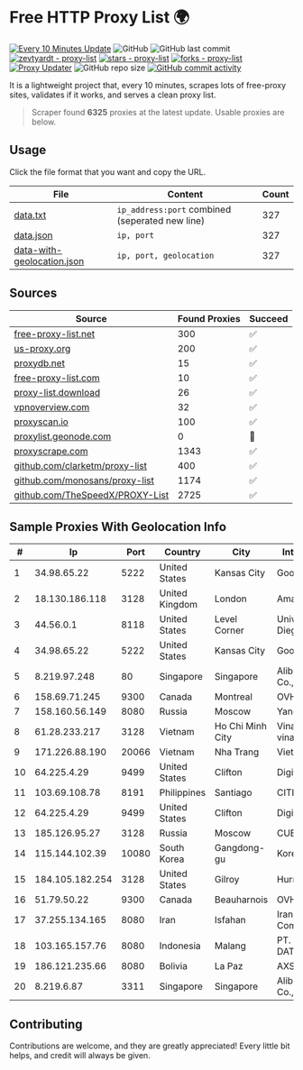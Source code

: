 
# Free HTTP Proxy List 🌍

[![Every 10 Minutes Update](https://github.com/mertguvencli/http-proxy-list/actions/workflows/main.yml/badge.svg?branch=main)](https://github.com/mertguvencli/http-proxy-list/actions/workflows/main.yml)
![GitHub](https://img.shields.io/github/license/mertguvencli/http-proxy-list)
![GitHub last commit](https://img.shields.io/github/last-commit/mertguvencli/http-proxy-list)
[![zevtyardt - proxy-list](https://img.shields.io/static/v1?label=zevtyardt&message=proxy-list&color=blue&logo=github)](https://github.com/zevtyardt/proxy-list "Go to GitHub repo")
[![stars - proxy-list](https://img.shields.io/github/stars/zevtyardt/proxy-list?style=social)](https://github.com/zevtyardt/proxy-list)
[![forks - proxy-list](https://img.shields.io/github/forks/zevtyardt/proxy-list?style=social)](https://github.com/zevtyardt/proxy-list)
[![Proxy Updater](https://github.com/zevtyardt/proxy-list/workflows/Proxy%20Updater/badge.svg)](https://github.com/zevtyardt/proxy-list/actions?query=workflow:"Proxy+Updater")
![GitHub repo size](https://img.shields.io/github/repo-size/zevtyardt/proxy-list)
[![GitHub commit activity](https://img.shields.io/github/commit-activity/m/zevtyardt/proxy-list?logo=commits)](https://github.com/zevtyardt/proxy-list/commits/main)

It is a lightweight project that, every 10 minutes, scrapes lots of free-proxy sites, validates if it works, and serves a clean proxy list.

> Scraper found **6325** proxies at the latest update. Usable proxies are below.

## Usage

Click the file format that you want and copy the URL.

|File|Content|Count|
|----|-------|-----|
|[data.txt](https://raw.githubusercontent.com/mertguvencli/http-proxy-list/main/proxy-list/data.txt)|`ip_address:port` combined (seperated new line)|327|
|[data.json](https://raw.githubusercontent.com/mertguvencli/http-proxy-list/main/proxy-list/data.json)|`ip, port`|327|
|[data-with-geolocation.json](https://raw.githubusercontent.com/mertguvencli/http-proxy-list/main/proxy-list/data-with-geolocation.json)|`ip, port, geolocation`|327|

## Sources

|Source|Found Proxies|Succeed|
|------|-------------|-------|
|[free-proxy-list.net](https://free-proxy-list.net)|300|✅|
|[us-proxy.org](https://www.us-proxy.org)|200|✅|
|[proxydb.net](http://proxydb.net)|15|✅|
|[free-proxy-list.com](https://free-proxy-list.com/?page=&port=&type%5B%5D=http&type%5B%5D=https&up_time=0&search=Search)|10|✅|
|[proxy-list.download](https://www.proxy-list.download/HTTP)|26|✅|
|[vpnoverview.com](https://vpnoverview.com/privacy/anonymous-browsing/free-proxy-servers)|32|✅|
|[proxyscan.io](https://www.proxyscan.io)|100|✅|
|[proxylist.geonode.com](https://proxylist.geonode.com/api/proxy-list?limit=300&page=1&sort_by=lastChecked&sort_type=desc&protocols=http,https)|0|🚫|
|[proxyscrape.com](https://api.proxyscrape.com/v2/?request=displayproxies&protocol=http&timeout=10000&country=all&ssl=all&anonymity=all)|1343|✅|
|[github.com/clarketm/proxy-list](https://raw.githubusercontent.com/clarketm/proxy-list/master/proxy-list-raw.txt)|400|✅|
|[github.com/monosans/proxy-list](https://raw.githubusercontent.com/monosans/proxy-list/main/proxies/http.txt)|1174|✅|
|[github.com/TheSpeedX/PROXY-List](https://raw.githubusercontent.com/TheSpeedX/PROXY-List/master/http.txt)|2725|✅|


## Sample Proxies With Geolocation Info

|#|Ip|Port|Country|City|Internet Service Provider|
|-|--|----|-------|----|-------------------------|
|1|34.98.65.22|5222|United States|Kansas City|Google LLC|
|2|18.130.186.118|3128|United Kingdom|London|Amazon Technologies Inc.|
|3|44.56.0.1|8118|United States|Level Corner|University of California, San Diego|
|4|34.98.65.22|5222|United States|Kansas City|Google LLC|
|5|8.219.97.248|80|Singapore|Singapore|Alibaba (US) Technology Co., Ltd.|
|6|158.69.71.245|9300|Canada|Montreal|OVH SAS|
|7|158.160.56.149|8080|Russia|Moscow|Yandex.Cloud LLC|
|8|61.28.233.217|3128|Vietnam|Ho Chi Minh City|Vinadata broadcast via vinagame AS Number|
|9|171.226.88.190|20066|Vietnam|Nha Trang|Viettel Corporation|
|10|64.225.4.29|9499|United States|Clifton|DigitalOcean, LLC|
|11|103.69.108.78|8191|Philippines|Santiago|CITI Cableworld Inc.|
|12|64.225.4.29|9499|United States|Clifton|DigitalOcean, LLC|
|13|185.126.95.27|3128|Russia|Moscow|CUEuropeOperationsLimited|
|14|115.144.102.39|10080|South Korea|Gangdong-gu|Korea Telecom|
|15|184.105.182.254|3128|United States|Gilroy|Hurricane Electric LLC|
|16|51.79.50.22|9300|Canada|Beauharnois|OVH SAS|
|17|37.255.134.165|8080|Iran|Isfahan|Iran Telecommunication Company PJS|
|18|103.165.157.76|8080|Indonesia|Malang|PT. MEGA ARTHA LINTAS DATA|
|19|186.121.235.66|8080|Bolivia|La Paz|AXS Bolivia S. A.|
|20|8.219.6.87|3311|Singapore|Singapore|Alibaba (US) Technology Co., Ltd.|



## Contributing

Contributions are welcome, and they are greatly appreciated! Every
little bit helps, and credit will always be given.

